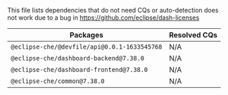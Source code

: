 This file lists dependencies that do not need CQs or auto-detection does not work due to a bug in https://github.com/eclipse/dash-licenses

| Packages | Resolved CQs |
| --- | --- |
| `@eclipse-che/@devfile/api@0.0.1-1633545768` | N/A |
| `@eclipse-che/dashboard-backend@7.38.0` | N/A |
| `@eclipse-che/dashboard-frontend@7.38.0` | N/A |
| `@eclipse-che/common@7.38.0` | N/A |
